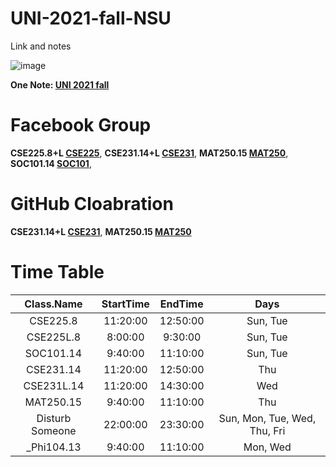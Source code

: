 # UNI-2021-fall-NSU
Link and notes

![image](https://user-images.githubusercontent.com/63500913/136257554-b73b5bd4-61c0-4ca7-b034-c4808f62c7ce.png)

**One Note: [UNI 2021 fall](https://1drv.ms/u/s!AuHQESQOn6HwlykHW6ySt94mjJN4)**

# Facebook Group
__CSE225.8+L [CSE225](https://www.facebook.com/groups/553515292398006)__,
__CSE231.14+L [CSE231](https://www.facebook.com/groups/1262494590874256)__,
__MAT250.15 [MAT250](https://www.facebook.com/groups/322792622939483)__,
__SOC101.14 [SOC101](https://www.facebook.com/groups/2914853945446558)__,

# GitHub Cloabration
__CSE231.14+L [CSE231](https://github.com/IAFahim/CSE231)__,
__MAT250.15 [MAT250](https://github.com/IAFahim/Mat250)__

# Time Table
**Class.Name**|**StartTime**|**EndTime**|**Days**
:-----:|:-----:|:-----:|:-----:
CSE225.8|11:20:00|12:50:00|Sun, Tue
CSE225L.8|8:00:00|9:30:00|Sun, Tue
SOC101.14|9:40:00|11:10:00|Sun, Tue
CSE231.14|11:20:00|12:50:00|Thu
CSE231L.14|11:20:00|14:30:00|Wed
MAT250.15|9:40:00|11:10:00|Thu
Disturb Someone|22:00:00|23:30:00|Sun, Mon, Tue, Wed, Thu, Fri
\_Phi104.13|9:40:00|11:10:00|Mon, Wed
